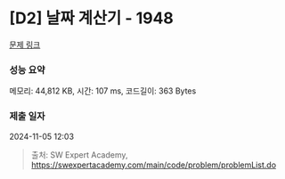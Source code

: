 # [D2] 날짜 계산기 - 1948 

[문제 링크](https://swexpertacademy.com/main/code/problem/problemDetail.do?contestProbId=AV5PnnU6AOsDFAUq) 

### 성능 요약

메모리: 44,812 KB, 시간: 107 ms, 코드길이: 363 Bytes

### 제출 일자

2024-11-05 12:03



> 출처: SW Expert Academy, https://swexpertacademy.com/main/code/problem/problemList.do